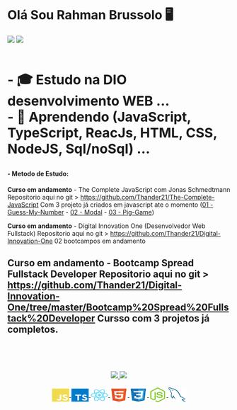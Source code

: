 <h1>Olá Sou Rahman Brussolo 🖥️</h1>
  <div> 
  <a href = "mailto:rahman13@gmail.com"><img src="https://img.shields.io/badge/Gmail-D14836?style=for-the-badge&logo=gmail&logoColor=white" target="_blank"></a>
  <a href="https://www.linkedin.com/in/rahman-brussolo/" target="_blank"><img src="https://img.shields.io/badge/-LinkedIn-%230077B5?style=for-the-badge&logo=linkedin&logoColor=white" target="_blank"></a>  
</div>

<br>


 <h3 style="font-size: 30px">
        - 🎓 Estudo na DIO desenvolvimento WEB ...<br />
        - 🧠 Aprendendo (JavaScript, TypeScript, ReacJs, HTML, CSS, NodeJS, Sql/noSql) ...<br />
 </h3>
 
 <h4>- Metodo de Estudo:</h4>
 
<strong>Curso em andamento</strong> - The Complete JavaScript com Jonas Schmedtmann
Repositorio aqui no git > https://github.com/Thander21/The-Complete-JavaScript 
Com 3 projeto já criados em javascript ate o momento (<a href="https://github.com/Thander21/The-Complete-JavaScript/tree/master/07%20-%20Projeto%2001%20-%20Guess-My-Number"  target="_blank">01 - Guess-My-Number</a> - <a href="https://github.com/Thander21/The-Complete-JavaScript/tree/master/07%20-%20Projeto%2002%20-%20%20Modal"  target="_blank">02 - Modal</a> - <a href="https://github.com/Thander21/The-Complete-JavaScript/tree/master/07%20-%20Projeto%2003%20-%20Pig-Game"  target="_blank">03 - Pig-Game</a>)

<strong>Curso em andamento</strong> - Digital Innovation One (Desenvolvedor Web Fullstack)
Repositorio aqui no git > https://github.com/Thander21/Digital-Innovation-One
02 bootcampos em andamento

<strong>Curso em andamento</strong> - Bootcamp Spread Fullstack Developer
Repositorio aqui no git > https://github.com/Thander21/Digital-Innovation-One/tree/master/Bootcamp%20Spread%20Fullstack%20Developer
Cursso com 3 projetos já completos.
 - 

<br><br><br>

<div align="center">
  <a href="https://github.com/Thander21">
  <img height="180em" src="https://github-readme-stats.vercel.app/api?username=Thander21&show_icons=true&theme=dracula&include_all_commits=true&count_private=true"/>
  <img height="180em" src="https://github-readme-stats.vercel.app/api/top-langs/?username=Thander21&layout=compact&langs_count=7&theme=dracula"/>
    <div style="display: inline_block"><br>
  <img align="center" alt="RahmanBrussolo-Js" height="30" width="40" src="https://raw.githubusercontent.com/devicons/devicon/master/icons/javascript/javascript-plain.svg">
  <img align="center" alt="RahmanBrussolo-Ts" height="30" width="40" src="https://raw.githubusercontent.com/devicons/devicon/master/icons/typescript/typescript-plain.svg">
  <img align="center" alt="RahmanBrussolo-React" height="30" width="40" src="https://raw.githubusercontent.com/devicons/devicon/master/icons/react/react-original.svg">
  <img align="center" alt="RahmanBrussolo-HTML" height="30" width="40" src="https://raw.githubusercontent.com/devicons/devicon/master/icons/html5/html5-original.svg">
  <img align="center" alt="RahmanBrussolo-CSS" height="30" width="40" src="https://raw.githubusercontent.com/devicons/devicon/master/icons/css3/css3-original.svg">
  <img align="center" alt="RahmanBrussolo-NodeJs" height="35" width="40" src="https://github.com/devicons/devicon/blob/master/icons/nodejs/nodejs-plain.svg">
  <img align="center" alt="RahmanBrussolo-mySql" height="35" width="40" src="https://github.com/devicons/devicon/blob/master/icons/mysql/mysql-original.svg">    
      
</div>
</div>
  

  



